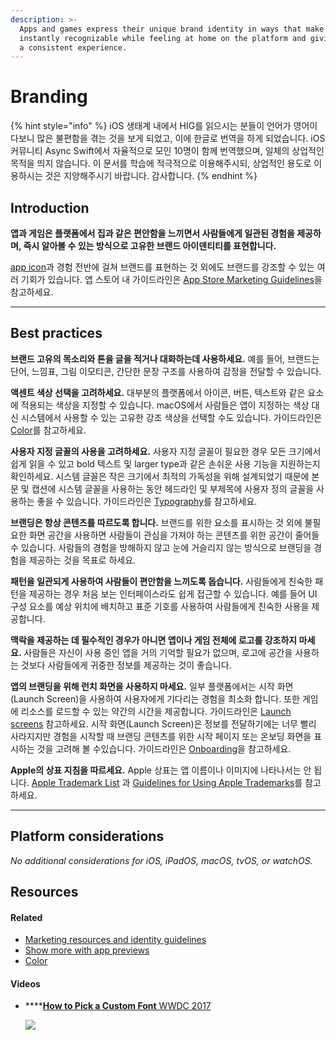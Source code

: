 ```yaml
---
description: >-
  Apps and games express their unique brand identity in ways that make them
  instantly recognizable while feeling at home on the platform and giving people
  a consistent experience.
---
```


# Branding

{% hint style="info" %}
iOS 생태계 내에서 HIG를 읽으시는 분들이 언어가 영어이다보니 많은 불편함을 겪는 것을 보게 되었고, 이에 한글로 번역을 하게 되었습니다. iOS 커뮤니티 Async Swift에서 자율적으로 모인 10명이 함께 번역했으며, 일체의 상업적인 목적을 띄지 않습니다. 이 문서를 학습에 적극적으로 이용해주시되, 상업적인 용도로 이용하시는 것은 지양해주시기 바랍니다. 감사합니다.
{% endhint %}

## Introduction

**앱과 게임은 플랫폼에서 집과 같은 편안함을 느끼면서 사람들에게 일관된 경험을 제공하며, 즉시 알아볼 수 있는 방식으로 고유한 브랜드 아이덴티티를 표현합니다.**

[app icon](https://developer.apple.com/design/human-interface-guidelines/foundations/app-icons/)과 경험 전반에 걸쳐 브랜드를 표현하는 것 외에도 브랜드를 강조할 수 있는 여러 기회가 있습니다. 앱 스토어 내 가이드라인은 [App Store Marketing Guidelines](https://developer.apple.com/app-store/marketing/guidelines/)을 참고하세요.

***

## Best practices

**브랜드 고유의 목소리와 톤을 글을 적거나 대화하는데 사용하세요.** 예를 들어, 브랜드는 단어, 느낌표, 그림 이모티콘, 간단한 문장 구조를 사용하여 감정을 전달할 수 있습니다.

**액센트 색상 선택을 고려하세요.** 대부분의 플랫폼에서 아이콘, 버튼, 텍스트와 같은 요소에 적용되는 색상을 지정할 수 있습니다. macOS에서 사람들은 앱이 지정하는 색상 대신 시스템에서 사용할 수 있는 고유한 강조 색상을 선택할 수도 있습니다. 가이드라인은 [Color](https://developer.apple.com/design/human-interface-guidelines/foundations/color/)를 참고하세요.

**사용자 지정 글꼴의 사용을 고려하세요.** 사용자 지정 글꼴이 필요한 경우 모든 크기에서 쉽게 읽을 수 있고 bold 텍스트 및 larger type과 같은 손쉬운 사용 기능을 지원하는지 확인하세요. 시스템 글꼴은 작은 크기에서 최적의 가독성을 위해 설계되었기 때문에 본문 및 캡션에 시스템 글꼴을 사용하는 동안 헤드라인 및 부제목에 사용자 정의 글꼴을 사용하는 좋을 수 있습니다. 가이드라인은 [Typography](https://developer.apple.com/design/human-interface-guidelines/foundations/typography/)를 참고하세요.

**브랜딩은 항상 콘텐츠를 따르도록 합니다.** 브랜드를 위한 요소를 표시하는 것 외에 불필요한 화면 공간을 사용하면 사람들이 관심을 가져야 하는 콘텐츠를 위한 공간이 줄어들 수 있습니다. 사람들의 경험을 방해하지 않고 눈에 거슬리지 않는 방식으로 브랜딩을 경험을 제공하는 것을 목표로 하세요.

**패턴을 일관되게 사용하여 사람들이 편안함을 느끼도록 돕습니다.** 사람들에게 친숙한 패턴을 제공하는 경우 처음 보는 인터페이스라도 쉽게 접근할 수 있습니다. 예를 들어 UI 구성 요소를 예상 위치에 배치하고 표준 기호를 사용하여 사람들에게 친숙한 사용을 제공합니다.

**맥락을 제공하는 데 필수적인 경우가 아니면 앱이나 게임 전체에 로고를 강조하지 마세요.** 사람들은 자신이 사용 중인 앱을 거의 기억할 필요가 없으며, 로고에 공간을 사용하는 것보다 사람들에게 귀중한 정보를 제공하는 것이 좋습니다.

**앱의 브랜딩을 위해 런치 화면을 사용하지 마세요.** 일부 플랫폼에서는 시작 화면(Launch Screen)을 사용하여 사용자에게 기다리는 경험을 최소화 합니다. 또한 게임에 리소스를 로드할 수 있는 약간의 시간을 제공합니다. 가이드라인은 [Launch screens](https://developer.apple.com/design/human-interface-guidelines/patterns/launching#launch-screens) 참고하세요. 시작 화면(Launch Screen)은 정보를 전달하기에는 너무 빨리 사라지지만 경험을 시작할 때 브랜딩 콘텐츠를 위한 시작 페이지 또는 온보딩 화면을 표시하는 것을 고려해 볼 수있습니다. 가이드라인은 [Onboarding](https://developer.apple.com/design/human-interface-guidelines/patterns/onboarding/)을 참고하세요.

**Apple의 상표 지침을 따르세요.** Apple 상표는 앱 이름이나 이미지에 나타나서는 안 됩니다. [Apple Trademark List](https://www.apple.com/legal/intellectual-property/trademark/appletmlist.html) 과 [Guidelines for Using Apple Trademarks](https://www.apple.com/legal/intellectual-property/guidelinesfor3rdparties.html)를 참고하세요.

***

## Platform considerations

_No additional considerations for iOS, iPadOS, macOS, tvOS, or watchOS._

## Resources

#### **Related**

* [Marketing resources and identity guidelines](https://developer.apple.com/app-store/marketing/guidelines/)
* [Show more with app previews](https://developer.apple.com/app-store/app-previews/)
* [Color](https://developer.apple.com/design/human-interface-guidelines/foundations/color)

#### **Videos**

*   ****[**How to Pick a Custom Font** WWDC 2017](https://developer.apple.com/videos/play/wwdc2017/815/)

    ![](https://devimages-cdn.apple.com/wwdc-services/images/7/1919/1919\_wide\_250x141\_2x.jpg)
